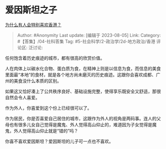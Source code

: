 # 爱因斯坦之子
[为什么有人会特别喜欢香港？](https://www.zhihu.com/question/264082486/answer/3151745005)

> Author: #Anonymity
> Last update: [编辑于 2023-08-05]
> Link:
> Category: #【答集】/04-社科答集
> Tag: #5-社会科学/2-政治学/2d-地方政治/香港
> 评论区:
> 泛讨论:

任何饱含着历史痕迹的城市，都有很高的欣赏价值。

人在肉体上以碳水化合物、蛋白质为食，在精神上则是以信息为食，而信息的美食里面最“本地”的食材，就是各个地方尚未磨灭的历史痕迹。这跟你会喜欢成都、广州的美食没什么本质的区别。

如果这又恰好凑上了公共秩序良好、基础设施完整，使得享乐既安全又舒适，那很自然会令人喜爱。

作为外人，你喜爱到这个份上已经很可以了。

作为居民，你是否喜爱自己居住的城市，这跟作为外人的视角是两码事。连人的父母也有很多儿女自己觉得是魔鬼、外人觉得高山仰止的，难道因为子女觉得是魔鬼，外人觉得高山仰止就是“错的”吗？

你喜不喜欢爱因斯坦？爱因斯坦的儿子可一点也不喜欢。
